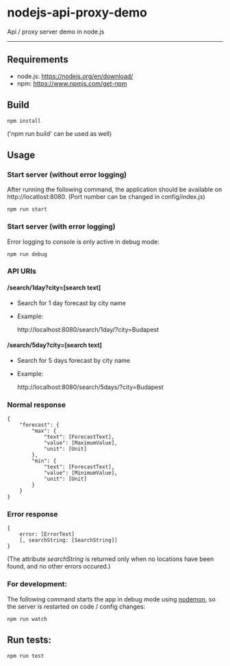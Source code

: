 # nodejs-api-proxy-demo
Api / proxy server demo in node.js

---

## Requirements

* node.js: https://nodejs.org/en/download/
* npm: https://www.npmjs.com/get-npm

## Build

    npm install


('npm run build' can be used as well)

## Usage

### Start server (without error logging)

After running the following command, the application should be available on http://locatlost:8080. (Port number can be changed in config/index.js)

    npm run start

### Start server (with error logging)
Error logging to console is only active in debug mode:

    npm run debug

### API URIs

#### /search/1day?city=[search text]
* Search for 1 day forecast by city name
* Example:

    http://localhost:8080/search/1day/?city=Budapest

#### /search/5day?city=[search text]
* Search for 5 days forecast by city name
* Example:

    http://localhost:8080/search/5days/?city=Budapest

### Normal response

    {
        "forecast": {
            "max": {
                "text": [ForecastText],
                "value": [MaximumValue],
                "unit": [Unit]
            },
            "min": {
                "text": [ForecastText],
                "value": [MinimumValue],
                "unit": [Unit]
            }
        }
    }

### Error response

    {
        error: [ErrorText]
        [, searchString: [SearchString]]
    }

(The attribute _searchString_ is returned only when no locations have been found, and no other errors occured.)

### For development:

The following command starts the app in debug mode using [nodemon](https://nodemon.io/), so the server is restarted on code / config changes:

    npm run watch

## Run tests:

    npm run test
